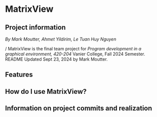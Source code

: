 # MatrixView

## Project information
*By Mark Moutter, Ahmet Yildirim, Le Tuan Huy Nguyen*

/
MatrixView is the final team project for *Program development in a graphical environment, 420-204*
Vanier College, Fall 2024 Semester.
README Updated Sept 23, 2024 by Mark Moutter.

## Features


## How do I use MatrixView?



## Information on project commits and realization




